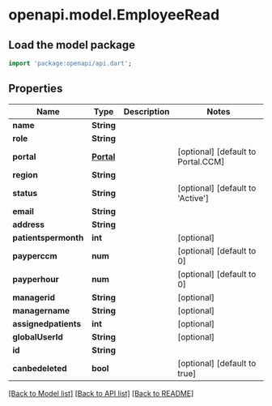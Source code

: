 # openapi.model.EmployeeRead

## Load the model package
```dart
import 'package:openapi/api.dart';
```

## Properties
Name | Type | Description | Notes
------------ | ------------- | ------------- | -------------
**name** | **String** |  | 
**role** | **String** |  | 
**portal** | [**Portal**](Portal.md) |  | [optional] [default to Portal.CCM]
**region** | **String** |  | 
**status** | **String** |  | [optional] [default to 'Active']
**email** | **String** |  | 
**address** | **String** |  | 
**patientspermonth** | **int** |  | [optional] 
**payperccm** | **num** |  | [optional] [default to 0]
**payperhour** | **num** |  | [optional] [default to 0]
**managerid** | **String** |  | [optional] 
**managername** | **String** |  | [optional] 
**assignedpatients** | **int** |  | [optional] 
**globalUserId** | **String** |  | [optional] 
**id** | **String** |  | 
**canbedeleted** | **bool** |  | [optional] [default to true]

[[Back to Model list]](../README.md#documentation-for-models) [[Back to API list]](../README.md#documentation-for-api-endpoints) [[Back to README]](../README.md)


